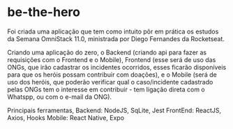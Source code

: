 # be-the-hero

Foi criada uma aplicação que tem como intuito pôr em prática os estudos da Semana OmniStack 11.0, ministrada por Diego Fernandes da Rocketseat.

Criando uma aplicação do zero, o Backend (criando api para fazer as requisições com o Frontend e o Mobile), Frontend (esse será de uso das ONGs, que irão cadastrar os incidentes ocorridos, esses ficarão disponíveis para que os heróis possam contribuir com doações), e o Mobile (será de uso dos heróis, que poderão verificar qual o caso/incidente cadastrado pelas ONGs tem o interesse em contribuir - tem ligação direta com o Whatspp, ou com o e-mail da ONG).

Principais ferramentas,
Backend: NodeJS, SqLite, Jest
FrontEnd: ReactJS, Axios, Hooks
Mobile: React Native, Expo
